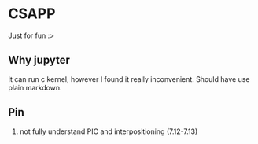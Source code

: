 # CSAPP

Just for fun :>

## Why jupyter

It can run c kernel, however I found it really inconvenient. Should have use plain markdown.

## Pin

1. not fully understand PIC and interpositioning (7.12-7.13)
